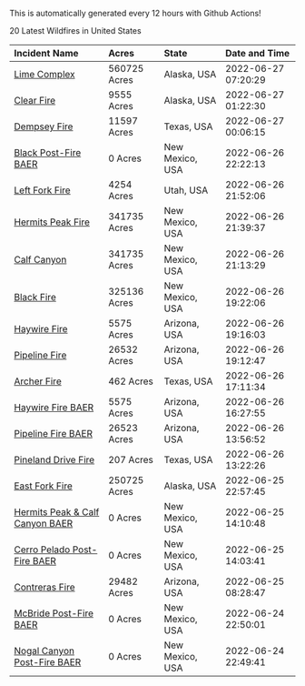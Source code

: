 This is automatically generated every 12 hours with Github Actions!

20 Latest Wildfires in United States

 | Incident Name | Acres | State | Date and Time |
|:---|:---|:---|:---|
| [Lime Complex](https://inciweb.nwcg.gov/incident/8173/) | 560725 Acres | Alaska, USA | 2022-06-27 07:20:29 |
| [Clear Fire](https://inciweb.nwcg.gov/incident/8178/) | 9555 Acres | Alaska, USA | 2022-06-27 01:22:30 |
| [Dempsey Fire](https://inciweb.nwcg.gov/incident/8174/) | 11597 Acres | Texas, USA | 2022-06-27 00:06:15 |
| [Black Post-Fire BAER](https://inciweb.nwcg.gov/incident/8144/) | 0 Acres | New Mexico, USA | 2022-06-26 22:22:13 |
| [Left Fork Fire](https://inciweb.nwcg.gov/incident/8169/) | 4254 Acres | Utah, USA | 2022-06-26 21:52:06 |
| [Hermits Peak Fire](https://inciweb.nwcg.gov/incident/8049/) | 341735 Acres | New Mexico, USA | 2022-06-26 21:39:37 |
| [Calf Canyon](https://inciweb.nwcg.gov/incident/8069/) | 341735 Acres | New Mexico, USA | 2022-06-26 21:13:29 |
| [Black Fire](https://inciweb.nwcg.gov/incident/8103/) | 325136 Acres | New Mexico, USA | 2022-06-26 19:22:06 |
| [Haywire Fire](https://inciweb.nwcg.gov/incident/8155/) | 5575 Acres | Arizona, USA | 2022-06-26 19:16:03 |
| [Pipeline Fire](https://inciweb.nwcg.gov/incident/8152/) | 26532 Acres | Arizona, USA | 2022-06-26 19:12:47 |
| [Archer Fire](https://inciweb.nwcg.gov/incident/8176/) | 462 Acres | Texas, USA | 2022-06-26 17:11:34 |
| [Haywire Fire BAER](https://inciweb.nwcg.gov/incident/8179/) | 5575 Acres | Arizona, USA | 2022-06-26 16:27:55 |
| [Pipeline Fire BAER](https://inciweb.nwcg.gov/incident/8168/) | 26523 Acres | Arizona, USA | 2022-06-26 13:56:52 |
| [Pineland Drive Fire](https://inciweb.nwcg.gov/incident/8177/) | 207 Acres | Texas, USA | 2022-06-26 13:22:26 |
| [East Fork Fire ](https://inciweb.nwcg.gov/incident/8148/) | 250725 Acres | Alaska, USA | 2022-06-25 22:57:45 |
| [Hermits Peak & Calf Canyon BAER](https://inciweb.nwcg.gov/incident/8104/) | 0 Acres | New Mexico, USA | 2022-06-25 14:10:48 |
| [Cerro Pelado Post-Fire BAER](https://inciweb.nwcg.gov/incident/8118/) | 0 Acres | New Mexico, USA | 2022-06-25 14:03:41 |
| [Contreras Fire ](https://inciweb.nwcg.gov/incident/8154/) | 29482 Acres | Arizona, USA | 2022-06-25 08:28:47 |
| [McBride Post-Fire BAER](https://inciweb.nwcg.gov/incident/8080/) | 0 Acres | New Mexico, USA | 2022-06-24 22:50:01 |
| [Nogal Canyon Post-Fire BAER](https://inciweb.nwcg.gov/incident/8072/) | 0 Acres | New Mexico, USA | 2022-06-24 22:49:41 |
